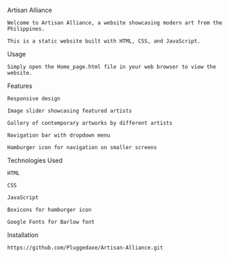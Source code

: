 Artisan Alliance


	Welcome to Artisan Alliance, a website showcasing modern art from the Philippines.

	This is a static website built with HTML, CSS, and JavaScript.



Usage

	Simply open the Home_page.html file in your web browser to view the website.



Features

	Responsive design

	Image slider showcasing featured artists

	Gallery of contemporary artworks by different artists

	Navigation bar with dropdown menu

	Hamburger icon for navigation on smaller screens



Technologies Used

	HTML

	CSS

	JavaScript

	Boxicons for hamburger icon

	Google Fonts for Barlow font



Installation

	https://github.com/Pluggedaxe/Artisan-Alliance.git
